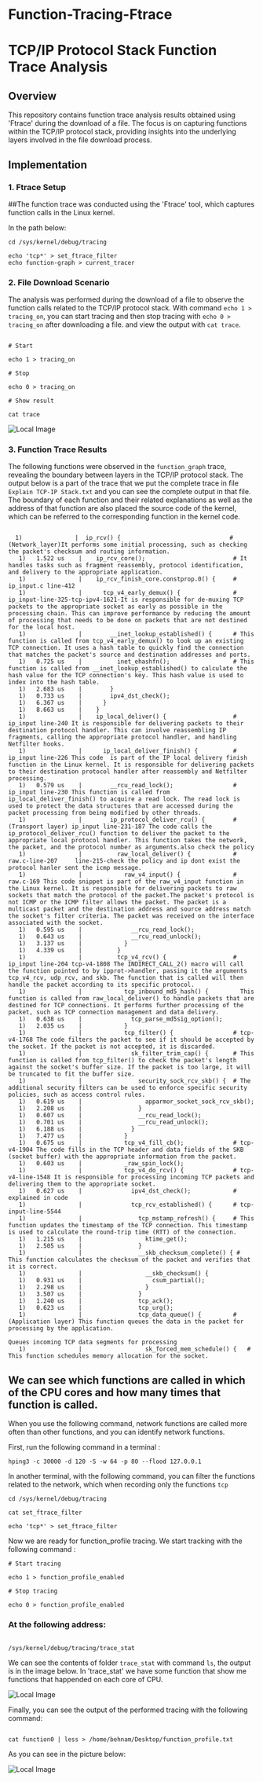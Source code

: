 # Function-Tracing-Ftrace

# TCP/IP Protocol Stack Function Trace Analysis

## Overview

This repository contains function trace analysis results obtained using 'Ftrace' during the download of a file. The focus is on capturing functions within the TCP/IP protocol stack, providing insights into the underlying layers involved in the file download process.

## Implementation

### 1. Ftrace Setup

##The function trace was conducted using the 'Ftrace' tool, which captures function calls in the Linux kernel.

In the path below:
```console
cd /sys/kernel/debug/tracing

echo 'tcp*' > set_ftrace_filter
echo function-graph > current_tracer
````
### 2. File Download Scenario

The analysis was performed during the download of a file to observe the function calls related to the TCP/IP protocol stack.
With command `echo 1 > tracing_on`, you can start tracing and then stop tracing with `echo 0 > tracing_on` after downloading a file. and view the output with `cat trace`.
```console

# Start

echo 1 > tracing_on

# Stop

echo 0 > tracing_on

# Show result

cat trace
```
![Local Image](./Image/function_graph_tracing.jpg)


### 3. Function Trace Results

The following functions were observed in the `function_graph` trace, revealing the boundary between layers in the TCP/IP protocol stack. The output below is a part of the trace that we put the complete trace in file `Explain TCP-IP Stack.txt` and you can see the complete output in that file. The boundary of each function and their related explanations as well as the address of that function are also placed the source code of the kernel, which can be referred to the corresponding function in the kernel code.
```console

  1)               |  ip_rcv() {                               # (Network_layer)It performs some initial processing, such as checking the packet's checksum and routing information.
   1)   1.522 us    |    ip_rcv_core();                         # It handles tasks such as fragment reassembly, protocol identification, and delivery to the appropriate application.                                       
   1)               |    ip_rcv_finish_core.constprop.0() {     # ip_input.c line-412
   1)               |      tcp_v4_early_demux() {               # ip_input-line-325-tcp-ipv4-1621-It is responsible for de-muxing TCP packets to the appropriate socket as early as possible in the processing chain. This can improve performance by reducing the amount of processing that needs to be done on packets that are not destined for the local host.
   1)               |        __inet_lookup_established() {      # This function is called from tcp_v4_early_demux() to look up an existing TCP connection. It uses a hash table to quickly find the connection that matches the packet's source and destination addresses and ports.
   1)   0.725 us    |          inet_ehashfn();                  # This function is called from __inet_lookup_established() to calculate the hash value for the TCP connection's key. This hash value is used to index into the hash table.
   1)   2.683 us    |        }
   1)   0.733 us    |        ipv4_dst_check();
   1)   6.367 us    |      }
   1)   8.663 us    |    }
   1)               |    ip_local_deliver() {                   # ip_input line-240 It is responsible for delivering packets to their destination protocol handler. This can involve reassembling IP fragments, calling the appropriate protocol handler, and handling Netfilter hooks.
   1)               |      ip_local_deliver_finish() {          # ip_input line-226 This code  is part of the IP local delivery finish function in the Linux kernel. It is responsible for delivering packets to their destination protocol handler after reassembly and Netfilter processing.
   1)   0.579 us    |        __rcu_read_lock();                 # ip_input line-230 This function is called from ip_local_deliver_finish() to acquire a read lock. The read lock is used to protect the data structures that are accessed during the packet processing from being modified by other threads.
   1)               |        ip_protocol_deliver_rcu() {        # (Transport layer) ip_input line-231-187 The code calls the ip_protocol_deliver_rcu() function to deliver the packet to the appropriate local protocol handler. This function takes the network, the packet, and the protocol number as arguments.also check the policy
   1)               |          raw_local_deliver() {            # raw.c-line-207     line-215-check the policy and ip dont exist the protocol hanler sent the icmp message.
   1)               |            raw_v4_input() {               # raw.c-169 This code snippet is part of the raw_v4_input function in the Linux kernel. It is responsible for delivering packets to raw sockets that match the protocol of the packet.The packet's protocol is not ICMP or the ICMP filter allows the packet. The packet is a multicast packet and the destination address and source address match the socket's filter criteria. The packet was received on the interface associated with the socket.
   1)   0.595 us    |              __rcu_read_lock();
   1)   0.643 us    |              __rcu_read_unlock();
   1)   3.137 us    |            }
   1)   4.339 us    |          }
   1)               |          tcp_v4_rcv() {                   # ip_input line-204 tcp-v4-1808 The INDIRECT_CALL_2() macro will call the function pointed to by ipprot->handler, passing it the arguments tcp_v4_rcv, udp_rcv, and skb. The function that is called will then handle the packet according to its specific protocol.
   1)               |            tcp_inbound_md5_hash() {         This function is called from raw_local_deliver() to handle packets that are destined for TCP connections. It performs further processing of the packet, such as TCP connection management and data delivery.
   1)   0.638 us    |              tcp_parse_md5sig_option();
   1)   2.035 us    |            }
   1)               |            tcp_filter() {                 # tcp-v4-1768 The code filters the packet to see if it should be accepted by the socket. If the packet is not accepted, it is discarded.
   1)               |              sk_filter_trim_cap() {       # This function is called from tcp_filter() to check the packet's length against the socket's buffer size. If the packet is too large, it will be truncated to fit the buffer size.
   1)               |                security_sock_rcv_skb() {  # The additional security filters can be used to enforce specific security policies, such as access control rules.
   1)   0.619 us    |                  apparmor_socket_sock_rcv_skb();
   1)   2.208 us    |                }
   1)   0.607 us    |                __rcu_read_lock();
   1)   0.701 us    |                __rcu_read_unlock();
   1)   6.188 us    |              }
   1)   7.477 us    |            }
   1)   0.675 us    |            tcp_v4_fill_cb();              # tcp-v4-1904 The code fills in the TCP header and data fields of the SKB (socket buffer) with the appropriate information from the packet.
   1)   0.603 us    |            _raw_spin_lock();
   1)               |            tcp_v4_do_rcv() {              # tcp-v4-line-1548 It is responsible for processing incoming TCP packets and delivering them to the appropriate socket.
   1)   0.627 us    |              ipv4_dst_check();            # explained in code
   1)               |              tcp_rcv_established() {      # tcp-input-line-5544
   1)               |                tcp_mstamp_refresh() {     # This function updates the timestamp of the TCP connection. This timestamp is used to calculate the round-trip time (RTT) of the connection.
   1)   1.215 us    |                  ktime_get();
   1)   2.505 us    |                }
   1)               |                __skb_checksum_complete() { # This function calculates the checksum of the packet and verifies that it is correct.
   1)               |                  __skb_checksum() {
   1)   0.931 us    |                    csum_partial();
   1)   2.298 us    |                  }
   1)   3.507 us    |                }
   1)   1.240 us    |                tcp_ack();
   1)   0.623 us    |                tcp_urg();
   1)               |                tcp_data_queue() {         # (Application layer) This function queues the data in the packet for processing by the application.
                                                                  Queues incoming TCP data segments for processing
   1)               |                  sk_forced_mem_schedule() {   # This function schedules memory allocation for the socket.

```

## We can see which functions are called in which of the CPU cores and how many times that function is called.

When you use the following command, network functions are called more often than other functions, and you can identify network functions.

First, run the following command in a terminal :
```console
hping3 -c 30000 -d 120 -S -w 64 -p 80 --flood 127.0.0.1
```
In another terminal, with the following command, you can filter the functions related to the network, which when recording only the functions `tcp`

```console
cd /sys/kernel/debug/tracing

cat set_ftrace_filter

echo 'tcp*' > set_ftrace_filter
```

Now we are ready for function_profile tracing. We start tracking with the following command :

```console
# Start tracing

echo 1 > function_profile_enabled

# Stop tracing

echo 0 > function_profile_enabled
```
### At the following address:
```console

/sys/kernel/debug/tracing/trace_stat
````
We can see the contents of folder `trace_stat` with command `ls`, the output is in the image below. In 'trace_stat' we have some function that show me functions that happended on each core of CPU.

![Local Image](./Image/function_profiled-2.jpg)

Finally, you can see the output of the performed tracing with the following command:

```console

cat function0 | less > /home/behnam/Desktop/function_profile.txt

```
As you can see in the picture below:

![Local Image](./Image/function_profiled-1.jpg)








